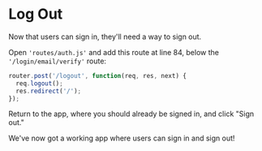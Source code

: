 # Log Out

Now that users can sign in, they'll need a way to sign out.

Open `'routes/auth.js'` and add this route at line 84, below the
`'/login/email/verify'` route:

```js
router.post('/logout', function(req, res, next) {
  req.logout();
  res.redirect('/');
});
```

Return to the app, where you should already be signed in, and click "Sign out."

We've now got a working app where users can sign in and sign out!
